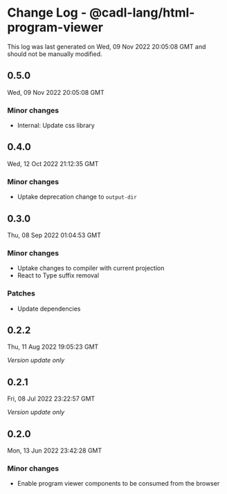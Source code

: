 # Change Log - @cadl-lang/html-program-viewer

This log was last generated on Wed, 09 Nov 2022 20:05:08 GMT and should not be manually modified.

## 0.5.0
Wed, 09 Nov 2022 20:05:08 GMT

### Minor changes

- Internal: Update css library

## 0.4.0
Wed, 12 Oct 2022 21:12:35 GMT

### Minor changes

- Uptake deprecation change to `output-dir`

## 0.3.0
Thu, 08 Sep 2022 01:04:53 GMT

### Minor changes

- Uptake changes to compiler with current projection
- React to Type suffix removal

### Patches

- Update dependencies

## 0.2.2
Thu, 11 Aug 2022 19:05:23 GMT

_Version update only_

## 0.2.1
Fri, 08 Jul 2022 23:22:57 GMT

_Version update only_

## 0.2.0
Mon, 13 Jun 2022 23:42:28 GMT

### Minor changes

- Enable program viewer components to be consumed from the browser


